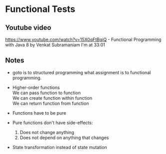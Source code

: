 # Functional Tests

## Youtube video

https://www.youtube.com/watch?v=15X0qFtBqiQ - Functional Programming with Java 8 by Venkat Subramaniam
I'm at 33:01


## Notes

- goto is to structured programming what assignment is to functional programming.  

- Higher-order functions  
  We can pass function to function  
  We can create function within function  
  We can return function from function  

- Functions have to be pure  

- Pure functions don't have side-effects:  
  
  1. Does not change anything    
  2. Does not depend on anything that changes  

- State transformation instead of state mutation  

  
